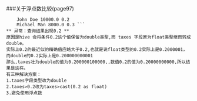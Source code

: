###关于浮点数比较(page97)
``` hive >select name ,salary , taxes  from employee where taxes>0.2; 
    John Doe 10000.0 0.2
    Michael Man 8000.0 0.3 ```
** 异常：查询结果出现0.2 **
原因是hive 会将条件0.2这个值保留为double类型,而 taxes 字段原为float类型继而转成double。
实际上0.2的最近似的精确值应略大于0.2,也就是说float类型的0.2实际上是0.2000001，而double的0.2实际上是0.200000000001
那么,taxes壮为double的值为0.200000100000,,数值0.2的值为0.20000000000,所以结果是这样。
有三种解决方案：
1.taxes字段类型改为double
2.taxes>0.2改为taxes>cast(0.2 as float)
3.避免使用浮点数

